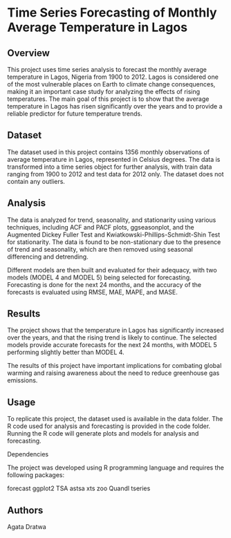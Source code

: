 # Time Series Forecasting of Monthly Average Temperature in Lagos

## Overview

This project uses time series analysis to forecast the monthly average temperature in Lagos, Nigeria from 1900 to 2012. Lagos is considered one of the most vulnerable places on Earth to climate change consequences, making it an important case study for analyzing the effects of rising temperatures. The main goal of this project is to show that the average temperature in Lagos has risen significantly over the years and to provide a reliable predictor for future temperature trends.

## Dataset

The dataset used in this project contains 1356 monthly observations of average temperature in Lagos, represented in Celsius degrees. The data is transformed into a time series object for further analysis, with train data ranging from 1900 to 2012 and test data for 2012 only. The dataset does not contain any outliers.

## Analysis

The data is analyzed for trend, seasonality, and stationarity using various techniques, including ACF and PACF plots, ggseasonplot, and the Augmented Dickey Fuller Test and Kwiatkowski-Phillips-Schmidt-Shin Test for stationarity. The data is found to be non-stationary due to the presence of trend and seasonality, which are then removed using seasonal differencing and detrending.

Different models are then built and evaluated for their adequacy, with two models (MODEL 4 and MODEL 5) being selected for forecasting. Forecasting is done for the next 24 months, and the accuracy of the forecasts is evaluated using RMSE, MAE, MAPE, and MASE.

## Results

The project shows that the temperature in Lagos has significantly increased over the years, and that the rising trend is likely to continue. The selected models provide accurate forecasts for the next 24 months, with MODEL 5 performing slightly better than MODEL 4.

The results of this project have important implications for combating global warming and raising awareness about the need to reduce greenhouse gas emissions.

## Usage

To replicate this project, the dataset used is available in the data folder. The R code used for analysis and forecasting is provided in the code folder. Running the R code will generate plots and models for analysis and forecasting.

Dependencies

The project was developed using R programming language and requires the following packages:

forecast
ggplot2
TSA
astsa
xts
zoo
Quandl
tseries

## Authors

Agata Dratwa
